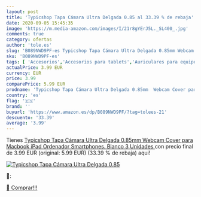```yaml
---
layout: post
title: 'Typicshop Tapa Cámara Ultra Delgada 0.85 al 33.39 % de rebaja'
date: 2020-09-05 15:45:35
image: 'https://m.media-amazon.com/images/I/21r8gYErJ5L._SL400_.jpg'
comments: true
category: ofertas
author: 'tole.es'
slug: 'B089NWD9PF-es Typicshop Tapa Cámara Ultra Delgada 0.85mm Webcam Cover...'
sku: 'B089NWD9PF-es'
tags: [ 'Accesorios','Accesorios para tablets','Auriculares para equipo de audio','Auriculares y accesorios','Electrónica','Electrónica para moto','Electrónica para vehículos','Fundas blandas para tablets','Fundas para tablets','Informática','Smartwatches','Soportes para moto','Tecnología para vestir','ipad', ]
actualPrice: 3.99 EUR
currency: EUR
price: 3.99
comparePrice: 5.99 EUR
prodname: 'Typicshop Tapa Cámara Ultra Delgada 0.85mm  Webcam Cover para Macbook  iPad  Ordenador  Smartphones. Blanco  3 Unidades '
country: 'es'
flag: '🇪🇸'
brand: ''
buyurl: 'https://www.amazon.es/dp/B089NWD9PF/?tag=tolees-21'
descuento: '33.39'
average: '3.99'
---
```


Tienes [Typicshop Tapa Cámara Ultra Delgada 0.85mm  Webcam Cover para Macbook  iPad  Ordenador  Smartphones. Blanco  3 Unidades ](https://www.amazon.es/dp/B089NWD9PF/?tag=tolees-21) con precio final de  3.99 EUR (original: 5.99 EUR) (33.39 %  de rebaja) aqui!

[![Typicshop Tapa Cámara Ultra Delgada 0.85](https://m.media-amazon.com/images/I/21r8gYErJ5L._SL400_.jpg)](https://www.amazon.es/dp/B089NWD9PF/?tag=tolees-21)

🔎:


[🛒 Comprar!!!](https://www.amazon.es/dp/B089NWD9PF/?tag=tolees-21)
